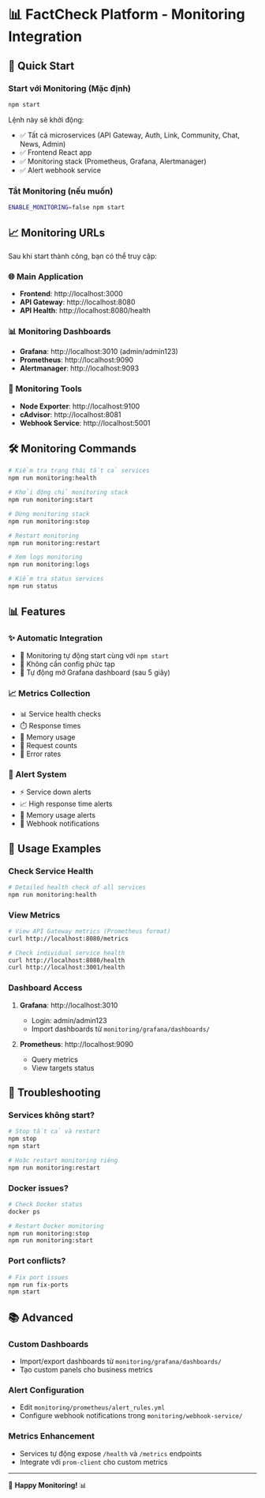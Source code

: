 # 📊 FactCheck Platform - Monitoring Integration

## 🚀 Quick Start

### Start với Monitoring (Mặc định)
```bash
npm start
```

Lệnh này sẽ khởi động:
- ✅ Tất cả microservices (API Gateway, Auth, Link, Community, Chat, News, Admin)
- ✅ Frontend React app
- ✅ Monitoring stack (Prometheus, Grafana, Alertmanager)
- ✅ Alert webhook service

### Tắt Monitoring (nếu muốn)
```bash
ENABLE_MONITORING=false npm start
```

## 📈 Monitoring URLs

Sau khi start thành công, bạn có thể truy cập:

### 🌐 Main Application
- **Frontend**: http://localhost:3000
- **API Gateway**: http://localhost:8080
- **API Health**: http://localhost:8080/health

### 📊 Monitoring Dashboards
- **Grafana**: http://localhost:3010 (admin/admin123)
- **Prometheus**: http://localhost:9090
- **Alertmanager**: http://localhost:9093

### 🔧 Monitoring Tools
- **Node Exporter**: http://localhost:9100
- **cAdvisor**: http://localhost:8081  
- **Webhook Service**: http://localhost:5001

## 🛠️ Monitoring Commands

```bash
# Kiểm tra trạng thái tất cả services
npm run monitoring:health

# Khởi động chỉ monitoring stack
npm run monitoring:start

# Dừng monitoring stack
npm run monitoring:stop

# Restart monitoring
npm run monitoring:restart

# Xem logs monitoring
npm run monitoring:logs

# Kiểm tra status services
npm run status
```

## 📊 Features

### ✨ Automatic Integration
- 🔄 Monitoring tự động start cùng với `npm start`
- 🚀 Không cần config phức tạp
- 📱 Tự động mở Grafana dashboard (sau 5 giây)

### 📈 Metrics Collection
- 📊 Service health checks
- ⏱️ Response times
- 💾 Memory usage
- 🔢 Request counts
- 🚨 Error rates

### 🚨 Alert System
- ⚡ Service down alerts
- 📈 High response time alerts
- 💾 Memory usage alerts
- 🔔 Webhook notifications

## 🎯 Usage Examples

### Check Service Health
```bash
# Detailed health check of all services
npm run monitoring:health
```

### View Metrics
```bash
# View API Gateway metrics (Prometheus format)
curl http://localhost:8080/metrics

# Check individual service health
curl http://localhost:8080/health
curl http://localhost:3001/health
```

### Dashboard Access
1. **Grafana**: http://localhost:3010
   - Login: admin/admin123
   - Import dashboards từ `monitoring/grafana/dashboards/`

2. **Prometheus**: http://localhost:9090
   - Query metrics
   - View targets status

## 🔧 Troubleshooting

### Services không start?
```bash
# Stop tất cả và restart
npm stop
npm start

# Hoặc restart monitoring riêng
npm run monitoring:restart
```

### Docker issues?
```bash
# Check Docker status
docker ps

# Restart Docker monitoring
npm run monitoring:stop
npm run monitoring:start
```

### Port conflicts?
```bash
# Fix port issues
npm run fix-ports
npm start
```

## 📚 Advanced

### Custom Dashboards
- Import/export dashboards từ `monitoring/grafana/dashboards/`
- Tạo custom panels cho business metrics

### Alert Configuration  
- Edit `monitoring/prometheus/alert_rules.yml`
- Configure webhook notifications trong `monitoring/webhook-service/`

### Metrics Enhancement
- Services tự động expose `/health` và `/metrics` endpoints
- Integrate với `prom-client` cho custom metrics

---

🎉 **Happy Monitoring!** 📊
